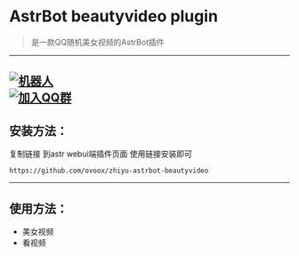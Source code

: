 # AstrBot beautyvideo plugin

> 是一款QQ随机美女视频的AstrBot插件

---

[![机器人](https://img.shields.io/badge/🤖%20点我体验-官机-blue?style=for-the-badge&logo=tencent-qq)](https://qun.qq.com/qunpro/robot/qunshare?biz_type=1&robot_uin=3889263267)  
[![加入QQ群](https://img.shields.io/badge/👥%20点击加入-QQ群-blue?style=for-the-badge&logo=tencent-qq)](https://qun.qq.com/universal-share/share?ac=1&authKey=Zmfc%2Bk%2FRiYMA9NPkA%2Byp5zbQp1jERoYslNruhnqzlPD%2FOmrtAZW7q71voT%2F8GI4U&busi_data=eyJncm91cENvZGUiOiIzMzg1Mzk1NTkiLCJ0b2tlbiI6IkszMzIzOHU4dVFjYXpIdzRzeG5QYWpNWUJNS1M0QTQ1dTVGRVFxdE1vRDhZRVBIQm53eTBpVFNSN3B2aHVWQ3UiLCJ1aW4iOiIzMjYwNDc4MTIxIn0%3D&data=ZbdiPWyvmMe7vzdTQF-Hb2OWukNrq6whA0PRbeWnXa1FdJDPvxQJJreXWPFmajtAuJdpn9FQhQqIqh8-2I3Zag&svctype=4&tempid=h5_group_info)
---


## 安装方法：

复制链接 到astr webui端插件页面 使用链接安装即可

```
https://github.com/ovoox/zhiyu-astrbot-beautyvideo
```

---

## 使用方法：

* 美女视频
* 看视频


